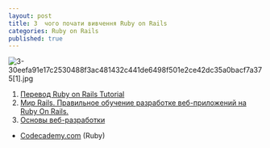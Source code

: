 ```yaml
---
layout: post
title: З  чого почати вивчення Ruby on Rails
categories: Ruby on Rails
published: true
---
```



![3-30eefa91e17c2530488f3ac481432c441de6498f501e2ce42dc35a0bacf7a375[1].jpg]({{site.baseurl}}/2015/10/3-30eefa91e17c2530488f3ac481432c441de6498f501e2ce42dc35a0bacf7a375[1].jpg)

1. [Перевод Ruby on Rails Tutorial](http://railstutorial.ru/chapters/4_0/beginning)
2. [Мир Rails. Правильное обучение разработке веб-приложений на Ruby On Rails](http://romansnitko.com/rails_book_example.html)[.](http://scanlibs.com/obuchenie-razrabotke-veb-prilozheniy-na-ruby-on-rails/)
3. [Основы веб-разработки](http://codenamecrud.ru)
- [Codecademy.com](https://www.codecademy.com/tracks/ruby) (Ruby)
